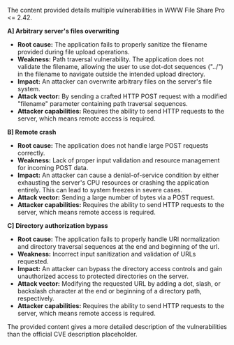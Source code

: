 The content provided details multiple vulnerabilities in WWW File Share Pro <= 2.42.

**A] Arbitrary server's files overwriting**
*   **Root cause:**  The application fails to properly sanitize the filename provided during file upload operations.
*   **Weakness:** Path traversal vulnerability. The application does not validate the filename, allowing the user to use dot-dot sequences ("../") in the filename to navigate outside the intended upload directory.
*   **Impact:** An attacker can overwrite arbitrary files on the server's file system.
*   **Attack vector:** By sending a crafted HTTP POST request with a modified "filename" parameter containing path traversal sequences.
*   **Attacker capabilities:** Requires the ability to send HTTP requests to the server, which means remote access is required.

**B] Remote crash**
*   **Root cause:** The application does not handle large POST requests correctly.
*  **Weakness:** Lack of proper input validation and resource management for incoming POST data.
*   **Impact:** An attacker can cause a denial-of-service condition by either exhausting the server's CPU resources or crashing the application entirely. This can lead to system freezes in severe cases.
*   **Attack vector:** Sending a large number of bytes via a POST request.
*   **Attacker capabilities:** Requires the ability to send HTTP requests to the server, which means remote access is required.

**C] Directory authorization bypass**
*   **Root cause:** The application fails to properly handle URI normalization and directory traversal sequences at the end and beginning of the url.
*  **Weakness:** Incorrect input sanitization and validation of URLs requested.
*   **Impact:** An attacker can bypass the directory access controls and gain unauthorized access to protected directories on the server.
*   **Attack vector:** Modifying the requested URL by adding a dot, slash, or backslash character at the end or beginning of a directory path, respectively.
*   **Attacker capabilities:** Requires the ability to send HTTP requests to the server, which means remote access is required.

The provided content gives a more detailed description of the vulnerabilities than the official CVE description placeholder.
